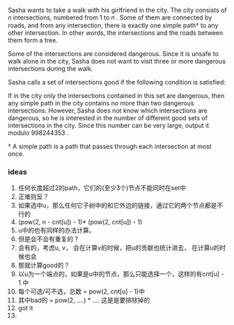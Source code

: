 Sasha wants to take a walk with his girlfriend in the city. The city consists of 𝑛
 intersections, numbered from 1
 to 𝑛
. Some of them are connected by roads, and from any intersection, there is exactly one simple path†
 to any other intersection. In other words, the intersections and the roads between them form a tree.

Some of the intersections are considered dangerous. Since it is unsafe to walk alone in the city, Sasha does not want to visit three or more dangerous intersections during the walk.

Sasha calls a set of intersections good if the following condition is satisfied:

If in the city only the intersections contained in this set are dangerous, then any simple path in the city contains no more than two dangerous intersections.
However, Sasha does not know which intersections are dangerous, so he is interested in the number of different good sets of intersections in the city. Since this number can be very large, output it modulo 998244353
.

†
A simple path is a path that passes through each intersection at most once.

### ideas
1. 任何长度超过2的path，它们的(至少3个)节点不能同时在set中
2. 正难则反？
3. 如果选中u，那么任何它子树中的和它外边的链接，通过它的两个节点都是不行的
4. (pow(2, n - cnt[u])  - 1)* (pow(2, cnt[u]) - 1)
5. u中的也有同样的办法计算。
6. 但是会不会有重复的？
7. 会有的，考虑u, v， 会在计算v的时候，把u的贡献也统计进去， 在计算u的时候也会
8. 那就计算good的？
9. 以u为一个端点的，如果是u中的节点，那么只能选择一个，这样的有cnt[u] - 1 中
10. 每个可选/可不选，总数 = pow(2, cnt[u] - 1)中
11. 其中bad的 = pow(2, ....) * .... 这是是要排除掉的
12. got it
13. 
